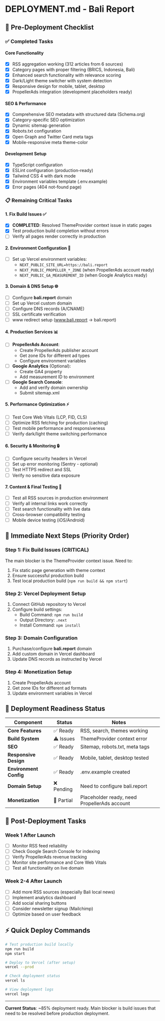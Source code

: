 # DEPLOYMENT.md - Bali Report

## 🚀 **Pre-Deployment Checklist**

### ✅ **Completed Tasks**

#### **Core Functionality**
- [x] RSS aggregation working (312 articles from 6 sources)
- [x] Category pages with proper filtering (BRICS, Indonesia, Bali)
- [x] Enhanced search functionality with relevance scoring
- [x] Dark/Light theme switcher with system detection
- [x] Responsive design for mobile, tablet, desktop
- [x] PropellerAds integration (development placeholders ready)

#### **SEO & Performance**
- [x] Comprehensive SEO metadata with structured data (Schema.org)
- [x] Category-specific SEO optimization
- [x] Dynamic sitemap generation
- [x] Robots.txt configuration
- [x] Open Graph and Twitter Card meta tags
- [x] Mobile-responsive meta theme-color

#### **Development Setup**
- [x] TypeScript configuration
- [x] ESLint configuration (production-ready)
- [x] Tailwind CSS 4 with dark mode
- [x] Environment variables template (.env.example)
- [x] Error pages (404 not-found page)

### 📋 **Remaining Critical Tasks**

#### **1. Fix Build Issues** ✅ 
- [x] **COMPLETED**: Resolved ThemeProvider context issue in static pages
- [x] Test production build completion without errors
- [ ] Verify all pages render correctly in production

#### **2. Environment Configuration** 🔧
- [ ] Set up Vercel environment variables:
  - `NEXT_PUBLIC_SITE_URL=https://bali.report`
  - `NEXT_PUBLIC_PROPELLER_*_ZONE` (when PropellerAds account ready)
  - `NEXT_PUBLIC_GA_MEASUREMENT_ID` (when Google Analytics ready)

#### **3. Domain & DNS Setup** 🌐
- [ ] Configure **bali.report** domain
- [ ] Set up Vercel custom domain
- [ ] Configure DNS records (A/CNAME)
- [ ] SSL certificate verification
- [ ] www redirect setup (www.bali.report → bali.report)

#### **4. Production Services** 📊
- [ ] **PropellerAds Account**:
  - Create PropellerAds publisher account
  - Get zone IDs for different ad types
  - Configure environment variables
- [ ] **Google Analytics** (Optional):
  - Create GA4 property
  - Add measurement ID to environment
- [ ] **Google Search Console**:
  - Add and verify domain ownership
  - Submit sitemap.xml

#### **5. Performance Optimization** ⚡
- [ ] Test Core Web Vitals (LCP, FID, CLS)
- [ ] Optimize RSS fetching for production (caching)
- [ ] Test mobile performance and responsiveness
- [ ] Verify dark/light theme switching performance

#### **6. Security & Monitoring** 🔒
- [ ] Configure security headers in Vercel
- [ ] Set up error monitoring (Sentry - optional)
- [ ] Test HTTPS redirect and SSL
- [ ] Verify no sensitive data exposure

#### **7. Content & Final Testing** 🧪
- [ ] Test all RSS sources in production environment
- [ ] Verify all internal links work correctly
- [ ] Test search functionality with live data
- [ ] Cross-browser compatibility testing
- [ ] Mobile device testing (iOS/Android)

## 🎯 **Immediate Next Steps (Priority Order)**

### **Step 1: Fix Build Issues (CRITICAL)**
The main blocker is the ThemeProvider context issue. Need to:
1. Fix static page generation with theme context
2. Ensure successful production build
3. Test local production build (`npm run build && npm start`)

### **Step 2: Vercel Deployment Setup**
1. Connect GitHub repository to Vercel
2. Configure build settings:
   - Build Command: `npm run build`
   - Output Directory: `.next`
   - Install Command: `npm install`

### **Step 3: Domain Configuration**
1. Purchase/configure **bali.report** domain
2. Add custom domain in Vercel dashboard
3. Update DNS records as instructed by Vercel

### **Step 4: Monetization Setup**
1. Create PropellerAds account
2. Get zone IDs for different ad formats
3. Update environment variables in Vercel

## 🚦 **Deployment Readiness Status**

| Component | Status | Notes |
|-----------|---------|-------|
| **Core Features** | ✅ Ready | RSS, search, themes working |
| **Build System** | ⚠️ Issues | ThemeProvider context error |
| **SEO** | ✅ Ready | Sitemap, robots.txt, meta tags |
| **Responsive Design** | ✅ Ready | Mobile, tablet, desktop tested |
| **Environment Config** | ✅ Ready | .env.example created |
| **Domain Setup** | ❌ Pending | Need to configure bali.report |
| **Monetization** | 🔄 Partial | Placeholder ready, need PropellerAds account |

## 📝 **Post-Deployment Tasks**

### **Week 1 After Launch**
- [ ] Monitor RSS feed reliability
- [ ] Check Google Search Console for indexing
- [ ] Verify PropellerAds revenue tracking
- [ ] Monitor site performance and Core Web Vitals
- [ ] Test all functionality on live domain

### **Week 2-4 After Launch**
- [ ] Add more RSS sources (especially Bali local news)
- [ ] Implement analytics dashboard
- [ ] Add social sharing buttons
- [ ] Consider newsletter signup (Mailchimp)
- [ ] Optimize based on user feedback

## ⚡ **Quick Deploy Commands**

```bash
# Test production build locally
npm run build
npm start

# Deploy to Vercel (after setup)
vercel --prod

# Check deployment status  
vercel ls

# View deployment logs
vercel logs
```

---

**Current Status**: ~85% deployment ready. Main blocker is build issues that need to be resolved before production deployment.